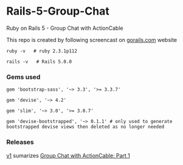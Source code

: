 # Rails-5-Group-Chat
Ruby on Rails 5 - Group Chat with ActionCable 

This repo is created by following screencast on [gorails.com](https://gorails.com/) website

```
ruby -v   # ruby 2.3.1p112 
```

```
rails -v   # Rails 5.0.0
```

### Gems used

```
gem 'bootstrap-sass', '~> 3.3', '>= 3.3.7'

gem 'devise', '~> 4.2'

gem 'slim', '~> 3.0', '>= 3.0.7'

gem 'devise-bootstrapped', '~> 0.1.1' # only used to generate bootstrapped devise views then deleted as no longer needed
```

### Releases

[v1](https://github.com/josefzacek/Rails-5-Group-Chat/releases/tag/v1) sumarizes [Group Chat with ActionCable: Part 1](https://gorails.com/episodes/group-chat-with-actioncable-part-1)
